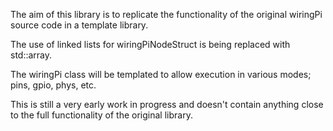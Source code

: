 The aim of this library is to replicate the functionality of the original wiringPi source code in a template library.

The use of linked lists for wiringPiNodeStruct is being replaced with std::array.

The wiringPi class will be templated to allow execution in various modes; pins, gpio, phys, etc.

This is still a very early work in progress and doesn't contain anything close to the full functionality of the original library.
